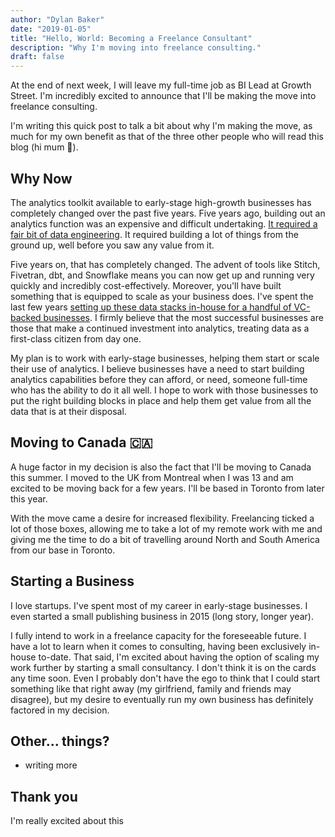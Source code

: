 ```yaml
---
author: "Dylan Baker"
date: "2019-01-05"
title: "Hello, World: Becoming a Freelance Consultant"
description: "Why I'm moving into freelance consulting."
draft: false
---
```


At the end of next week, I will leave my full-time job as BI Lead at Growth Street. I'm incredibly excited to announce that I'll be making the move into freelance consulting.

I'm writing this quick post to talk a bit about why I'm making the move, as much for my own benefit as that of the three other people who will read this blog (hi mum 👋).

## Why Now

The analytics toolkit available to early-stage high-growth businesses has completely changed over the past five years. Five years ago, building out an analytics function was an expensive and difficult undertaking. [It required a fair bit of data engineering](https://blog.fishtownanalytics.com/does-my-startup-data-team-need-a-data-engineer-b6f4d68d7da9). It required building a lot of things from the ground up, well before you saw any value from it.

Five years on, that has completely changed. The advent of tools like Stitch, Fivetran, dbt, and Snowflake means you can now get up and running very quickly and incredibly cost-effectively. Moreover, you'll have built something that is equipped to scale as your business does. I've spent the last few years [setting up these data stacks in-house for a handful of VC-backed businesses](https://www.growthstreet.co.uk/blog/product/growth-street-bi-stack). I firmly believe that the most successful businesses are those that make a continued investment into analytics, treating data as a first-class citizen from day one. 

My plan is to work with early-stage businesses, helping them start or scale their use of analytics. I believe businesses have a need to start building analytics capabilities before they can afford, or need, someone full-time who has the ability to do it all well. I hope to work with those businesses to put the right building blocks in place and help them get value from all the data that is at their disposal.

## Moving to Canada 🇨🇦 

A huge factor in my decision is also the fact that I'll be moving to Canada this summer. I moved to the UK from Montreal when I was 13 and am excited to be moving back for a few years. I'll be based in Toronto from later this year.

With the move came a desire for increased flexibility. Freelancing ticked a lot of those boxes, allowing me to take a lot of my remote work with me and giving me the time to do a bit of travelling around North and South America from our base in Toronto.

## Starting a Business

I love startups. I've spent most of my career in early-stage businesses. I even started a small publishing business in 2015 (long story, longer year).

I fully intend to work in a freelance capacity for the foreseeable future. I have a lot to learn when it comes to consulting, having been exclusively in-house to-date. That said, I'm excited about having the option of scaling my work further by starting a small consultancy. I don't think it is on the cards any time soon. Even I probably don't have the ego to think that I could start something like that right away (my girlfriend, family and friends may disagree), but my desire to eventually run my own business has definitely factored in my decision.

## Other... things?

* writing more

## Thank you

I'm really excited about this